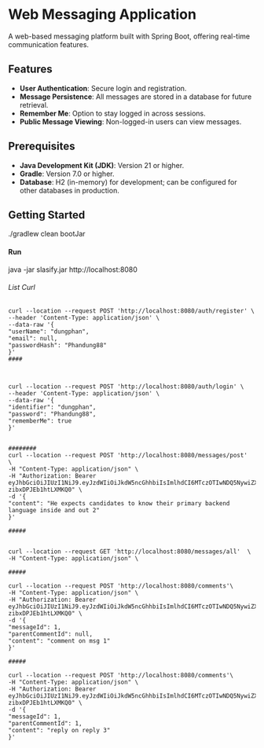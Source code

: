 # Web Messaging Application

A web-based messaging platform built with Spring Boot, offering real-time communication features.

## Features

- **User Authentication**: Secure login and registration.
- **Message Persistence**: All messages are stored in a database for future retrieval.
- **Remember Me**: Option to stay logged in across sessions.
- **Public Message Viewing**: Non-logged-in users can view messages.

## Prerequisites

- **Java Development Kit (JDK)**: Version 21 or higher.
- **Gradle**: Version 7.0 or higher.
- **Database**: H2 (in-memory) for development; can be configured for other databases in production.

## Getting Started
./gradlew clean bootJar
#### Run
java -jar slasify.jar
http://localhost:8080


###### List Curl

```
curl --location --request POST 'http://localhost:8080/auth/register' \
--header 'Content-Type: application/json' \
--data-raw '{
"userName": "dungphan",
"email": null,
"passwordHash": "Phandung88"
}'
####



curl --location --request POST 'http://localhost:8080/auth/login' \
--header 'Content-Type: application/json' \
--data-raw '{
"identifier": "dungphan",
"password": "Phandung88",
"rememberMe": true
}'


########
curl --location --request POST 'http://localhost:8080/messages/post'  \
-H "Content-Type: application/json" \
-H "Authorization: Bearer eyJhbGciOiJIUzI1NiJ9.eyJzdWIiOiJkdW5ncGhhbiIsImlhdCI6MTczOTIwNDQ5NywiZXhwIjoxNzQxNzk2NDk3fQ.SQWUuSge2SmyTQeq2zl2SKlO-zibxDPJEb1htLXMKQ0" \
-d '{
"content": "He expects candidates to know their primary backend language inside and out 2"
}'

#####


curl --location --request GET 'http://localhost:8080/messages/all'  \
-H "Content-Type: application/json" \

#####

curl --location --request POST 'http://localhost:8080/comments'\
-H "Content-Type: application/json" \
-H "Authorization: Bearer eyJhbGciOiJIUzI1NiJ9.eyJzdWIiOiJkdW5ncGhhbiIsImlhdCI6MTczOTIwNDQ5NywiZXhwIjoxNzQxNzk2NDk3fQ.SQWUuSge2SmyTQeq2zl2SKlO-zibxDPJEb1htLXMKQ0" \
-d '{
"messageId": 1,
"parentCommentId": null,
"content": "comment on msg 1"
}'

#####

curl --location --request POST 'http://localhost:8080/comments'\
-H "Content-Type: application/json" \
-H "Authorization: Bearer eyJhbGciOiJIUzI1NiJ9.eyJzdWIiOiJkdW5ncGhhbiIsImlhdCI6MTczOTIwNDQ5NywiZXhwIjoxNzQxNzk2NDk3fQ.SQWUuSge2SmyTQeq2zl2SKlO-zibxDPJEb1htLXMKQ0" \
-d '{
"messageId": 1,
"parentCommentId": 1,
"content": "reply on reply 3"
}'


```

